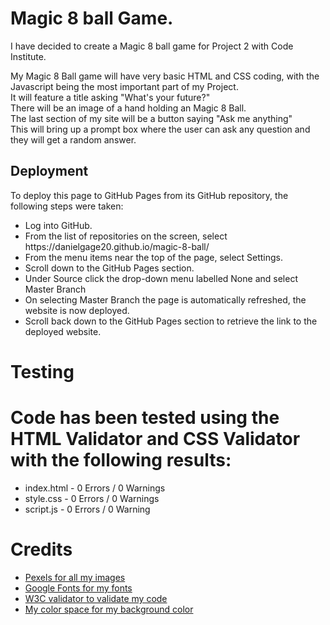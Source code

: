 <h1>Magic 8 ball Game.</h1>

<p>I have decided to create a Magic 8 ball game for Project 2 with Code Institute.</p>

<p>My Magic 8 Ball game will have very basic HTML and CSS coding, with the Javascript being the most important part of my Project.<br>
It will feature a title asking "What's your future?"<br>
There will be an image of a hand holding an Magic 8 Ball.<br>
The last section of my site will be a button saying "Ask me anything"<br>
This will bring up a prompt box where the user can ask any question and they will get a random answer.</p>

<h2>Deployment</h2>
<p>To deploy this page to GitHub Pages from its GitHub repository, the following steps were taken:</p>
<ul>
  <li>Log into GitHub.</li>
  <li>From the list of repositories on the screen, select https://danielgage20.github.io/magic-8-ball/</li>
  <li>From the menu items near the top of the page, select Settings.</li>
  <li>Scroll down to the GitHub Pages section.</li>
  <li>Under Source click the drop-down menu labelled None and select Master Branch</li>
  <li>On selecting Master Branch the page is automatically refreshed, the website is now deployed.</li>
  <li>Scroll back down to the GitHub Pages section to retrieve the link to the deployed website.</li>
  </ul>
  
  <h1>Testing</h1>
  
 <h1>Code has been tested using the HTML Validator and CSS Validator with the following results:</h1>
<ul>
<li>index.html - 0 Errors / 0 Warnings</li>
 <li>style.css - 0 Errors / 0 Warnings</li>
  <li>script.js - 0 Errors / 0 Warning</li>
  </ul>

  
  <h1> Credits</h1>
  <ul>
  <li><a href="https://www.pexels.com/" target="_blank"> Pexels for all my images</a></li>
  <li><a href="https://fonts.google.com/" target="_blank"> Google Fonts for my fonts</a></li>
  <li><a href="https://validator.w3.org/" target="_blank"> W3C validator to validate my code</a></li>
  <li><a href="https://mycolor.space/" target="_blank"> My color space for my background color</a></li>
  </ul>
